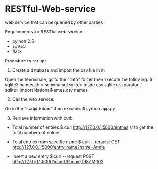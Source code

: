 # RESTful-Web-service
web service that can be queried by other parties

Requirements for RESTful web service:
- python 2.5+
- sqlite3
- flask

Procedure to set up:

1) Create a database and import the csv file in it:

Open the teerminale, go to the "data" folder then execute the following: 
$ sqlite3 names.db < schema.sql
sqlite>.mode csv
sqlite>.separator ','
sqlite>.import NationalNames.csv names

2) Call the web service:

Go in the "script folder" then execute:
$ python app.py

3) Retrieve information with curl:
- Total number of entries
$ curl http://127.0.0.1:5000/entries // to get the total numbero of entries

- Total entries from specific name
$ curl --request GET http://127.0.0.1:5000/entry_name?name=Annie

- Insert a new entry
$ curl --request POST http://127.0.0.1:5000/insert/Ronnie,1987,M,102

